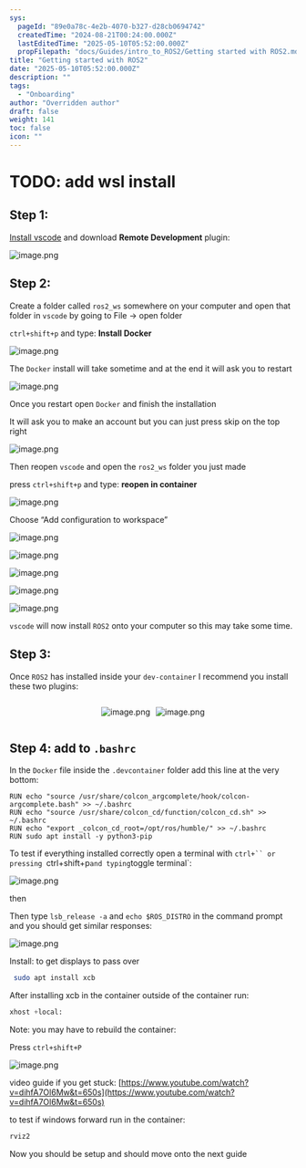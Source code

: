 ```yaml
---
sys:
  pageId: "89e0a78c-4e2b-4070-b327-d28cb0694742"
  createdTime: "2024-08-21T00:24:00.000Z"
  lastEditedTime: "2025-05-10T05:52:00.000Z"
  propFilepath: "docs/Guides/intro_to_ROS2/Getting started with ROS2.md"
title: "Getting started with ROS2"
date: "2025-05-10T05:52:00.000Z"
description: ""
tags:
  - "Onboarding"
author: "Overridden author"
draft: false
weight: 141
toc: false
icon: ""
---
```


# TODO: add wsl install

## Step 1:

[Install vscode](https://code.visualstudio.com/download) and download **Remote Development** plugin:

![image.png](https://prod-files-secure.s3.us-west-2.amazonaws.com/d518164a-d88e-44d1-a4ee-3adb3bd8bce0/efb52993-1881-4a40-b95e-6f020334f022/image.png?X-Amz-Algorithm=AWS4-HMAC-SHA256&X-Amz-Content-Sha256=UNSIGNED-PAYLOAD&X-Amz-Credential=ASIAZI2LB4665NCUBWWC%2F20250621%2Fus-west-2%2Fs3%2Faws4_request&X-Amz-Date=20250621T050846Z&X-Amz-Expires=3600&X-Amz-Security-Token=IQoJb3JpZ2luX2VjEOP%2F%2F%2F%2F%2F%2F%2F%2F%2F%2FwEaCXVzLXdlc3QtMiJIMEYCIQCUEDGyW%2Fi5p3V0DSmmOTkMzQzdxGkpZcm4EYo%2BjM925gIhAIorE3tfS1rgVckT1G0zqFwOwxc3bSLYOwBqFgw9JMElKogECMz%2F%2F%2F%2F%2F%2F%2F%2F%2F%2FwEQABoMNjM3NDIzMTgzODA1Igz%2BNlV0j3wDFQq90qAq3AMlD1NKwZV8ok%2Ba4xOvYM8YmIRIDgreIy5Q4%2FyNGVfGXFK9HGAZlvYCAOJjT04dySySD%2BkrLKYCQdwSsOi1OmltbN%2BvhRMQPb0k1fOjpQi8fsEA6tcn1Hc8%2FX1uYeGHt11d%2B6IJ%2BdVKxaDgTVJFsRtB4%2Bm2k41SWRkM9QGBvPcSpSwtDkXBg8ZJJ%2F8pwYsGUqmQz6XHSMfSIs8QKnJCkI42Jrtta456pxgkYQMhSR6zxwSevj0hIht4TU529MCg1O7i%2BChz5CRuCREaOhVgHpiRQVWGt%2B22yLjJ6rsKJZoPO2SvQHTMw6A3uoRdt07FymhD2%2F0qHqSepD8t7HieqUwEDaxFvv%2Fl81cdLnf4zy2X0fUJkSHaF7O6mWU%2FAyLCQ3GEwBUkt5Fut3mz73fZL3Gh5B%2FU2hq%2FflWuX9Ei457%2BbFxVeO9PReAP8ULa%2F9SFABGCVHo1crzu%2BhvUGxTu%2F3swx0qirU3jDg3DLQeHTspBIGx98PvjK42FJPvrMLgCe2csu2meTbY7cT%2FKgk6EdyoaVHy8m468K6uT37tt2iArRP%2BV%2F1zhaV9HnKNiPibbzKaF%2F%2BCT8Xi6levvjEDVd6uOXa4pcFdhA9bWM3jrx7roz8c0q1GXLcdK0Z7NATCzr9jCBjqkAXOma%2B6ObTgistNmCmMmx4UxiYpl80lQa%2FcDIL3D%2BDjh%2FT8E0gRxFpyGdgWg9h0INlwdrbPW0dg1Azqw91DejWhqnhg%2B%2BLGnYRwien0SVIKkrlCmFXrOxYeFLSHHxDfvbbXKpUTAyqKJKI7vYTpVEPRir7boeDZaxRVYBQjpMKCj7qtd7d%2FmtDTNWtBAKaSGR3uin%2FxMo%2F7jmcniX7C5Tde%2BKTQk&X-Amz-Signature=f31c79e3ce7ffe7f1317ba67dab615b42eb26b0508a92aabe2e0e1acf329809c&X-Amz-SignedHeaders=host&x-amz-checksum-mode=ENABLED&x-id=GetObject)

## Step 2:

Create a folder called `ros2_ws` somewhere on your computer and open that folder in `vscode` by going to File → open folder 

`ctrl+shift+p` and type: **Install Docker**

![image.png](https://prod-files-secure.s3.us-west-2.amazonaws.com/d518164a-d88e-44d1-a4ee-3adb3bd8bce0/2269dc0e-1cd5-47ff-bceb-c04ad9b2eab0/image.png?X-Amz-Algorithm=AWS4-HMAC-SHA256&X-Amz-Content-Sha256=UNSIGNED-PAYLOAD&X-Amz-Credential=ASIAZI2LB4665NCUBWWC%2F20250621%2Fus-west-2%2Fs3%2Faws4_request&X-Amz-Date=20250621T050846Z&X-Amz-Expires=3600&X-Amz-Security-Token=IQoJb3JpZ2luX2VjEOP%2F%2F%2F%2F%2F%2F%2F%2F%2F%2FwEaCXVzLXdlc3QtMiJIMEYCIQCUEDGyW%2Fi5p3V0DSmmOTkMzQzdxGkpZcm4EYo%2BjM925gIhAIorE3tfS1rgVckT1G0zqFwOwxc3bSLYOwBqFgw9JMElKogECMz%2F%2F%2F%2F%2F%2F%2F%2F%2F%2FwEQABoMNjM3NDIzMTgzODA1Igz%2BNlV0j3wDFQq90qAq3AMlD1NKwZV8ok%2Ba4xOvYM8YmIRIDgreIy5Q4%2FyNGVfGXFK9HGAZlvYCAOJjT04dySySD%2BkrLKYCQdwSsOi1OmltbN%2BvhRMQPb0k1fOjpQi8fsEA6tcn1Hc8%2FX1uYeGHt11d%2B6IJ%2BdVKxaDgTVJFsRtB4%2Bm2k41SWRkM9QGBvPcSpSwtDkXBg8ZJJ%2F8pwYsGUqmQz6XHSMfSIs8QKnJCkI42Jrtta456pxgkYQMhSR6zxwSevj0hIht4TU529MCg1O7i%2BChz5CRuCREaOhVgHpiRQVWGt%2B22yLjJ6rsKJZoPO2SvQHTMw6A3uoRdt07FymhD2%2F0qHqSepD8t7HieqUwEDaxFvv%2Fl81cdLnf4zy2X0fUJkSHaF7O6mWU%2FAyLCQ3GEwBUkt5Fut3mz73fZL3Gh5B%2FU2hq%2FflWuX9Ei457%2BbFxVeO9PReAP8ULa%2F9SFABGCVHo1crzu%2BhvUGxTu%2F3swx0qirU3jDg3DLQeHTspBIGx98PvjK42FJPvrMLgCe2csu2meTbY7cT%2FKgk6EdyoaVHy8m468K6uT37tt2iArRP%2BV%2F1zhaV9HnKNiPibbzKaF%2F%2BCT8Xi6levvjEDVd6uOXa4pcFdhA9bWM3jrx7roz8c0q1GXLcdK0Z7NATCzr9jCBjqkAXOma%2B6ObTgistNmCmMmx4UxiYpl80lQa%2FcDIL3D%2BDjh%2FT8E0gRxFpyGdgWg9h0INlwdrbPW0dg1Azqw91DejWhqnhg%2B%2BLGnYRwien0SVIKkrlCmFXrOxYeFLSHHxDfvbbXKpUTAyqKJKI7vYTpVEPRir7boeDZaxRVYBQjpMKCj7qtd7d%2FmtDTNWtBAKaSGR3uin%2FxMo%2F7jmcniX7C5Tde%2BKTQk&X-Amz-Signature=0d744a5208053e779b68a1a122aee1a3dcd31a16adb1d0e97219aa6624140a6c&X-Amz-SignedHeaders=host&x-amz-checksum-mode=ENABLED&x-id=GetObject)

The `Docker` install will take sometime and at the end it will ask you to restart

![image.png](https://prod-files-secure.s3.us-west-2.amazonaws.com/d518164a-d88e-44d1-a4ee-3adb3bd8bce0/ed233f78-be33-4b1f-b89c-9c346c0e961e/image.png?X-Amz-Algorithm=AWS4-HMAC-SHA256&X-Amz-Content-Sha256=UNSIGNED-PAYLOAD&X-Amz-Credential=ASIAZI2LB4665NCUBWWC%2F20250621%2Fus-west-2%2Fs3%2Faws4_request&X-Amz-Date=20250621T050846Z&X-Amz-Expires=3600&X-Amz-Security-Token=IQoJb3JpZ2luX2VjEOP%2F%2F%2F%2F%2F%2F%2F%2F%2F%2FwEaCXVzLXdlc3QtMiJIMEYCIQCUEDGyW%2Fi5p3V0DSmmOTkMzQzdxGkpZcm4EYo%2BjM925gIhAIorE3tfS1rgVckT1G0zqFwOwxc3bSLYOwBqFgw9JMElKogECMz%2F%2F%2F%2F%2F%2F%2F%2F%2F%2FwEQABoMNjM3NDIzMTgzODA1Igz%2BNlV0j3wDFQq90qAq3AMlD1NKwZV8ok%2Ba4xOvYM8YmIRIDgreIy5Q4%2FyNGVfGXFK9HGAZlvYCAOJjT04dySySD%2BkrLKYCQdwSsOi1OmltbN%2BvhRMQPb0k1fOjpQi8fsEA6tcn1Hc8%2FX1uYeGHt11d%2B6IJ%2BdVKxaDgTVJFsRtB4%2Bm2k41SWRkM9QGBvPcSpSwtDkXBg8ZJJ%2F8pwYsGUqmQz6XHSMfSIs8QKnJCkI42Jrtta456pxgkYQMhSR6zxwSevj0hIht4TU529MCg1O7i%2BChz5CRuCREaOhVgHpiRQVWGt%2B22yLjJ6rsKJZoPO2SvQHTMw6A3uoRdt07FymhD2%2F0qHqSepD8t7HieqUwEDaxFvv%2Fl81cdLnf4zy2X0fUJkSHaF7O6mWU%2FAyLCQ3GEwBUkt5Fut3mz73fZL3Gh5B%2FU2hq%2FflWuX9Ei457%2BbFxVeO9PReAP8ULa%2F9SFABGCVHo1crzu%2BhvUGxTu%2F3swx0qirU3jDg3DLQeHTspBIGx98PvjK42FJPvrMLgCe2csu2meTbY7cT%2FKgk6EdyoaVHy8m468K6uT37tt2iArRP%2BV%2F1zhaV9HnKNiPibbzKaF%2F%2BCT8Xi6levvjEDVd6uOXa4pcFdhA9bWM3jrx7roz8c0q1GXLcdK0Z7NATCzr9jCBjqkAXOma%2B6ObTgistNmCmMmx4UxiYpl80lQa%2FcDIL3D%2BDjh%2FT8E0gRxFpyGdgWg9h0INlwdrbPW0dg1Azqw91DejWhqnhg%2B%2BLGnYRwien0SVIKkrlCmFXrOxYeFLSHHxDfvbbXKpUTAyqKJKI7vYTpVEPRir7boeDZaxRVYBQjpMKCj7qtd7d%2FmtDTNWtBAKaSGR3uin%2FxMo%2F7jmcniX7C5Tde%2BKTQk&X-Amz-Signature=4b50ddd633633ee7bc4ab928d81144e895ad00ce9bdb5caf97df4d073652b94e&X-Amz-SignedHeaders=host&x-amz-checksum-mode=ENABLED&x-id=GetObject)

Once you restart open `Docker` and finish the installation

It will ask you to make an account but you can just press skip on the top right

![image.png](https://prod-files-secure.s3.us-west-2.amazonaws.com/d518164a-d88e-44d1-a4ee-3adb3bd8bce0/21010ad9-1659-4fd9-9f59-9932a09b2a3d/image.png?X-Amz-Algorithm=AWS4-HMAC-SHA256&X-Amz-Content-Sha256=UNSIGNED-PAYLOAD&X-Amz-Credential=ASIAZI2LB4665NCUBWWC%2F20250621%2Fus-west-2%2Fs3%2Faws4_request&X-Amz-Date=20250621T050846Z&X-Amz-Expires=3600&X-Amz-Security-Token=IQoJb3JpZ2luX2VjEOP%2F%2F%2F%2F%2F%2F%2F%2F%2F%2FwEaCXVzLXdlc3QtMiJIMEYCIQCUEDGyW%2Fi5p3V0DSmmOTkMzQzdxGkpZcm4EYo%2BjM925gIhAIorE3tfS1rgVckT1G0zqFwOwxc3bSLYOwBqFgw9JMElKogECMz%2F%2F%2F%2F%2F%2F%2F%2F%2F%2FwEQABoMNjM3NDIzMTgzODA1Igz%2BNlV0j3wDFQq90qAq3AMlD1NKwZV8ok%2Ba4xOvYM8YmIRIDgreIy5Q4%2FyNGVfGXFK9HGAZlvYCAOJjT04dySySD%2BkrLKYCQdwSsOi1OmltbN%2BvhRMQPb0k1fOjpQi8fsEA6tcn1Hc8%2FX1uYeGHt11d%2B6IJ%2BdVKxaDgTVJFsRtB4%2Bm2k41SWRkM9QGBvPcSpSwtDkXBg8ZJJ%2F8pwYsGUqmQz6XHSMfSIs8QKnJCkI42Jrtta456pxgkYQMhSR6zxwSevj0hIht4TU529MCg1O7i%2BChz5CRuCREaOhVgHpiRQVWGt%2B22yLjJ6rsKJZoPO2SvQHTMw6A3uoRdt07FymhD2%2F0qHqSepD8t7HieqUwEDaxFvv%2Fl81cdLnf4zy2X0fUJkSHaF7O6mWU%2FAyLCQ3GEwBUkt5Fut3mz73fZL3Gh5B%2FU2hq%2FflWuX9Ei457%2BbFxVeO9PReAP8ULa%2F9SFABGCVHo1crzu%2BhvUGxTu%2F3swx0qirU3jDg3DLQeHTspBIGx98PvjK42FJPvrMLgCe2csu2meTbY7cT%2FKgk6EdyoaVHy8m468K6uT37tt2iArRP%2BV%2F1zhaV9HnKNiPibbzKaF%2F%2BCT8Xi6levvjEDVd6uOXa4pcFdhA9bWM3jrx7roz8c0q1GXLcdK0Z7NATCzr9jCBjqkAXOma%2B6ObTgistNmCmMmx4UxiYpl80lQa%2FcDIL3D%2BDjh%2FT8E0gRxFpyGdgWg9h0INlwdrbPW0dg1Azqw91DejWhqnhg%2B%2BLGnYRwien0SVIKkrlCmFXrOxYeFLSHHxDfvbbXKpUTAyqKJKI7vYTpVEPRir7boeDZaxRVYBQjpMKCj7qtd7d%2FmtDTNWtBAKaSGR3uin%2FxMo%2F7jmcniX7C5Tde%2BKTQk&X-Amz-Signature=f9b869771c4f4cd0788857dc501be362370083989532e6c0737a446678948ebf&X-Amz-SignedHeaders=host&x-amz-checksum-mode=ENABLED&x-id=GetObject)

Then reopen `vscode` and open the `ros2_ws` folder you just made

press `ctrl+shift+p` and type: **reopen in container**

![image.png](https://prod-files-secure.s3.us-west-2.amazonaws.com/d518164a-d88e-44d1-a4ee-3adb3bd8bce0/4e93b8c2-41ad-488c-8095-c74205196118/image.png?X-Amz-Algorithm=AWS4-HMAC-SHA256&X-Amz-Content-Sha256=UNSIGNED-PAYLOAD&X-Amz-Credential=ASIAZI2LB4665NCUBWWC%2F20250621%2Fus-west-2%2Fs3%2Faws4_request&X-Amz-Date=20250621T050846Z&X-Amz-Expires=3600&X-Amz-Security-Token=IQoJb3JpZ2luX2VjEOP%2F%2F%2F%2F%2F%2F%2F%2F%2F%2FwEaCXVzLXdlc3QtMiJIMEYCIQCUEDGyW%2Fi5p3V0DSmmOTkMzQzdxGkpZcm4EYo%2BjM925gIhAIorE3tfS1rgVckT1G0zqFwOwxc3bSLYOwBqFgw9JMElKogECMz%2F%2F%2F%2F%2F%2F%2F%2F%2F%2FwEQABoMNjM3NDIzMTgzODA1Igz%2BNlV0j3wDFQq90qAq3AMlD1NKwZV8ok%2Ba4xOvYM8YmIRIDgreIy5Q4%2FyNGVfGXFK9HGAZlvYCAOJjT04dySySD%2BkrLKYCQdwSsOi1OmltbN%2BvhRMQPb0k1fOjpQi8fsEA6tcn1Hc8%2FX1uYeGHt11d%2B6IJ%2BdVKxaDgTVJFsRtB4%2Bm2k41SWRkM9QGBvPcSpSwtDkXBg8ZJJ%2F8pwYsGUqmQz6XHSMfSIs8QKnJCkI42Jrtta456pxgkYQMhSR6zxwSevj0hIht4TU529MCg1O7i%2BChz5CRuCREaOhVgHpiRQVWGt%2B22yLjJ6rsKJZoPO2SvQHTMw6A3uoRdt07FymhD2%2F0qHqSepD8t7HieqUwEDaxFvv%2Fl81cdLnf4zy2X0fUJkSHaF7O6mWU%2FAyLCQ3GEwBUkt5Fut3mz73fZL3Gh5B%2FU2hq%2FflWuX9Ei457%2BbFxVeO9PReAP8ULa%2F9SFABGCVHo1crzu%2BhvUGxTu%2F3swx0qirU3jDg3DLQeHTspBIGx98PvjK42FJPvrMLgCe2csu2meTbY7cT%2FKgk6EdyoaVHy8m468K6uT37tt2iArRP%2BV%2F1zhaV9HnKNiPibbzKaF%2F%2BCT8Xi6levvjEDVd6uOXa4pcFdhA9bWM3jrx7roz8c0q1GXLcdK0Z7NATCzr9jCBjqkAXOma%2B6ObTgistNmCmMmx4UxiYpl80lQa%2FcDIL3D%2BDjh%2FT8E0gRxFpyGdgWg9h0INlwdrbPW0dg1Azqw91DejWhqnhg%2B%2BLGnYRwien0SVIKkrlCmFXrOxYeFLSHHxDfvbbXKpUTAyqKJKI7vYTpVEPRir7boeDZaxRVYBQjpMKCj7qtd7d%2FmtDTNWtBAKaSGR3uin%2FxMo%2F7jmcniX7C5Tde%2BKTQk&X-Amz-Signature=2acaf0631280ae3b79486da745746324514d02df37faef52080a5062ad32c2d7&X-Amz-SignedHeaders=host&x-amz-checksum-mode=ENABLED&x-id=GetObject)

Choose “Add configuration to workspace”

![image.png](https://prod-files-secure.s3.us-west-2.amazonaws.com/d518164a-d88e-44d1-a4ee-3adb3bd8bce0/9560b282-5060-4989-ba37-97e7b2c22476/image.png?X-Amz-Algorithm=AWS4-HMAC-SHA256&X-Amz-Content-Sha256=UNSIGNED-PAYLOAD&X-Amz-Credential=ASIAZI2LB4665NCUBWWC%2F20250621%2Fus-west-2%2Fs3%2Faws4_request&X-Amz-Date=20250621T050846Z&X-Amz-Expires=3600&X-Amz-Security-Token=IQoJb3JpZ2luX2VjEOP%2F%2F%2F%2F%2F%2F%2F%2F%2F%2FwEaCXVzLXdlc3QtMiJIMEYCIQCUEDGyW%2Fi5p3V0DSmmOTkMzQzdxGkpZcm4EYo%2BjM925gIhAIorE3tfS1rgVckT1G0zqFwOwxc3bSLYOwBqFgw9JMElKogECMz%2F%2F%2F%2F%2F%2F%2F%2F%2F%2FwEQABoMNjM3NDIzMTgzODA1Igz%2BNlV0j3wDFQq90qAq3AMlD1NKwZV8ok%2Ba4xOvYM8YmIRIDgreIy5Q4%2FyNGVfGXFK9HGAZlvYCAOJjT04dySySD%2BkrLKYCQdwSsOi1OmltbN%2BvhRMQPb0k1fOjpQi8fsEA6tcn1Hc8%2FX1uYeGHt11d%2B6IJ%2BdVKxaDgTVJFsRtB4%2Bm2k41SWRkM9QGBvPcSpSwtDkXBg8ZJJ%2F8pwYsGUqmQz6XHSMfSIs8QKnJCkI42Jrtta456pxgkYQMhSR6zxwSevj0hIht4TU529MCg1O7i%2BChz5CRuCREaOhVgHpiRQVWGt%2B22yLjJ6rsKJZoPO2SvQHTMw6A3uoRdt07FymhD2%2F0qHqSepD8t7HieqUwEDaxFvv%2Fl81cdLnf4zy2X0fUJkSHaF7O6mWU%2FAyLCQ3GEwBUkt5Fut3mz73fZL3Gh5B%2FU2hq%2FflWuX9Ei457%2BbFxVeO9PReAP8ULa%2F9SFABGCVHo1crzu%2BhvUGxTu%2F3swx0qirU3jDg3DLQeHTspBIGx98PvjK42FJPvrMLgCe2csu2meTbY7cT%2FKgk6EdyoaVHy8m468K6uT37tt2iArRP%2BV%2F1zhaV9HnKNiPibbzKaF%2F%2BCT8Xi6levvjEDVd6uOXa4pcFdhA9bWM3jrx7roz8c0q1GXLcdK0Z7NATCzr9jCBjqkAXOma%2B6ObTgistNmCmMmx4UxiYpl80lQa%2FcDIL3D%2BDjh%2FT8E0gRxFpyGdgWg9h0INlwdrbPW0dg1Azqw91DejWhqnhg%2B%2BLGnYRwien0SVIKkrlCmFXrOxYeFLSHHxDfvbbXKpUTAyqKJKI7vYTpVEPRir7boeDZaxRVYBQjpMKCj7qtd7d%2FmtDTNWtBAKaSGR3uin%2FxMo%2F7jmcniX7C5Tde%2BKTQk&X-Amz-Signature=f69ba5251716643c4d6ddfcc4a77571830fb2350cd6384d7e1444e7ed62af0fd&X-Amz-SignedHeaders=host&x-amz-checksum-mode=ENABLED&x-id=GetObject)

![image.png](https://prod-files-secure.s3.us-west-2.amazonaws.com/d518164a-d88e-44d1-a4ee-3adb3bd8bce0/2ee63f81-886b-48e8-a553-dc6e5eac99e4/image.png?X-Amz-Algorithm=AWS4-HMAC-SHA256&X-Amz-Content-Sha256=UNSIGNED-PAYLOAD&X-Amz-Credential=ASIAZI2LB4665NCUBWWC%2F20250621%2Fus-west-2%2Fs3%2Faws4_request&X-Amz-Date=20250621T050846Z&X-Amz-Expires=3600&X-Amz-Security-Token=IQoJb3JpZ2luX2VjEOP%2F%2F%2F%2F%2F%2F%2F%2F%2F%2FwEaCXVzLXdlc3QtMiJIMEYCIQCUEDGyW%2Fi5p3V0DSmmOTkMzQzdxGkpZcm4EYo%2BjM925gIhAIorE3tfS1rgVckT1G0zqFwOwxc3bSLYOwBqFgw9JMElKogECMz%2F%2F%2F%2F%2F%2F%2F%2F%2F%2FwEQABoMNjM3NDIzMTgzODA1Igz%2BNlV0j3wDFQq90qAq3AMlD1NKwZV8ok%2Ba4xOvYM8YmIRIDgreIy5Q4%2FyNGVfGXFK9HGAZlvYCAOJjT04dySySD%2BkrLKYCQdwSsOi1OmltbN%2BvhRMQPb0k1fOjpQi8fsEA6tcn1Hc8%2FX1uYeGHt11d%2B6IJ%2BdVKxaDgTVJFsRtB4%2Bm2k41SWRkM9QGBvPcSpSwtDkXBg8ZJJ%2F8pwYsGUqmQz6XHSMfSIs8QKnJCkI42Jrtta456pxgkYQMhSR6zxwSevj0hIht4TU529MCg1O7i%2BChz5CRuCREaOhVgHpiRQVWGt%2B22yLjJ6rsKJZoPO2SvQHTMw6A3uoRdt07FymhD2%2F0qHqSepD8t7HieqUwEDaxFvv%2Fl81cdLnf4zy2X0fUJkSHaF7O6mWU%2FAyLCQ3GEwBUkt5Fut3mz73fZL3Gh5B%2FU2hq%2FflWuX9Ei457%2BbFxVeO9PReAP8ULa%2F9SFABGCVHo1crzu%2BhvUGxTu%2F3swx0qirU3jDg3DLQeHTspBIGx98PvjK42FJPvrMLgCe2csu2meTbY7cT%2FKgk6EdyoaVHy8m468K6uT37tt2iArRP%2BV%2F1zhaV9HnKNiPibbzKaF%2F%2BCT8Xi6levvjEDVd6uOXa4pcFdhA9bWM3jrx7roz8c0q1GXLcdK0Z7NATCzr9jCBjqkAXOma%2B6ObTgistNmCmMmx4UxiYpl80lQa%2FcDIL3D%2BDjh%2FT8E0gRxFpyGdgWg9h0INlwdrbPW0dg1Azqw91DejWhqnhg%2B%2BLGnYRwien0SVIKkrlCmFXrOxYeFLSHHxDfvbbXKpUTAyqKJKI7vYTpVEPRir7boeDZaxRVYBQjpMKCj7qtd7d%2FmtDTNWtBAKaSGR3uin%2FxMo%2F7jmcniX7C5Tde%2BKTQk&X-Amz-Signature=71331d97ff8fef379f02a845e99d4b942b20e97a5365898e38362c99b08387c7&X-Amz-SignedHeaders=host&x-amz-checksum-mode=ENABLED&x-id=GetObject)

![image.png](https://prod-files-secure.s3.us-west-2.amazonaws.com/d518164a-d88e-44d1-a4ee-3adb3bd8bce0/ae1580b2-b048-407e-aed9-b584224a7a04/image.png?X-Amz-Algorithm=AWS4-HMAC-SHA256&X-Amz-Content-Sha256=UNSIGNED-PAYLOAD&X-Amz-Credential=ASIAZI2LB4665NCUBWWC%2F20250621%2Fus-west-2%2Fs3%2Faws4_request&X-Amz-Date=20250621T050846Z&X-Amz-Expires=3600&X-Amz-Security-Token=IQoJb3JpZ2luX2VjEOP%2F%2F%2F%2F%2F%2F%2F%2F%2F%2FwEaCXVzLXdlc3QtMiJIMEYCIQCUEDGyW%2Fi5p3V0DSmmOTkMzQzdxGkpZcm4EYo%2BjM925gIhAIorE3tfS1rgVckT1G0zqFwOwxc3bSLYOwBqFgw9JMElKogECMz%2F%2F%2F%2F%2F%2F%2F%2F%2F%2FwEQABoMNjM3NDIzMTgzODA1Igz%2BNlV0j3wDFQq90qAq3AMlD1NKwZV8ok%2Ba4xOvYM8YmIRIDgreIy5Q4%2FyNGVfGXFK9HGAZlvYCAOJjT04dySySD%2BkrLKYCQdwSsOi1OmltbN%2BvhRMQPb0k1fOjpQi8fsEA6tcn1Hc8%2FX1uYeGHt11d%2B6IJ%2BdVKxaDgTVJFsRtB4%2Bm2k41SWRkM9QGBvPcSpSwtDkXBg8ZJJ%2F8pwYsGUqmQz6XHSMfSIs8QKnJCkI42Jrtta456pxgkYQMhSR6zxwSevj0hIht4TU529MCg1O7i%2BChz5CRuCREaOhVgHpiRQVWGt%2B22yLjJ6rsKJZoPO2SvQHTMw6A3uoRdt07FymhD2%2F0qHqSepD8t7HieqUwEDaxFvv%2Fl81cdLnf4zy2X0fUJkSHaF7O6mWU%2FAyLCQ3GEwBUkt5Fut3mz73fZL3Gh5B%2FU2hq%2FflWuX9Ei457%2BbFxVeO9PReAP8ULa%2F9SFABGCVHo1crzu%2BhvUGxTu%2F3swx0qirU3jDg3DLQeHTspBIGx98PvjK42FJPvrMLgCe2csu2meTbY7cT%2FKgk6EdyoaVHy8m468K6uT37tt2iArRP%2BV%2F1zhaV9HnKNiPibbzKaF%2F%2BCT8Xi6levvjEDVd6uOXa4pcFdhA9bWM3jrx7roz8c0q1GXLcdK0Z7NATCzr9jCBjqkAXOma%2B6ObTgistNmCmMmx4UxiYpl80lQa%2FcDIL3D%2BDjh%2FT8E0gRxFpyGdgWg9h0INlwdrbPW0dg1Azqw91DejWhqnhg%2B%2BLGnYRwien0SVIKkrlCmFXrOxYeFLSHHxDfvbbXKpUTAyqKJKI7vYTpVEPRir7boeDZaxRVYBQjpMKCj7qtd7d%2FmtDTNWtBAKaSGR3uin%2FxMo%2F7jmcniX7C5Tde%2BKTQk&X-Amz-Signature=8ebe0756073aceba24d0792b6626adf3d4f7e2d4253ce32ab63a460568abbf76&X-Amz-SignedHeaders=host&x-amz-checksum-mode=ENABLED&x-id=GetObject)

![image.png](https://prod-files-secure.s3.us-west-2.amazonaws.com/d518164a-d88e-44d1-a4ee-3adb3bd8bce0/53255b28-f75e-430f-b9e3-c0ac8577e42b/image.png?X-Amz-Algorithm=AWS4-HMAC-SHA256&X-Amz-Content-Sha256=UNSIGNED-PAYLOAD&X-Amz-Credential=ASIAZI2LB4665NCUBWWC%2F20250621%2Fus-west-2%2Fs3%2Faws4_request&X-Amz-Date=20250621T050846Z&X-Amz-Expires=3600&X-Amz-Security-Token=IQoJb3JpZ2luX2VjEOP%2F%2F%2F%2F%2F%2F%2F%2F%2F%2FwEaCXVzLXdlc3QtMiJIMEYCIQCUEDGyW%2Fi5p3V0DSmmOTkMzQzdxGkpZcm4EYo%2BjM925gIhAIorE3tfS1rgVckT1G0zqFwOwxc3bSLYOwBqFgw9JMElKogECMz%2F%2F%2F%2F%2F%2F%2F%2F%2F%2FwEQABoMNjM3NDIzMTgzODA1Igz%2BNlV0j3wDFQq90qAq3AMlD1NKwZV8ok%2Ba4xOvYM8YmIRIDgreIy5Q4%2FyNGVfGXFK9HGAZlvYCAOJjT04dySySD%2BkrLKYCQdwSsOi1OmltbN%2BvhRMQPb0k1fOjpQi8fsEA6tcn1Hc8%2FX1uYeGHt11d%2B6IJ%2BdVKxaDgTVJFsRtB4%2Bm2k41SWRkM9QGBvPcSpSwtDkXBg8ZJJ%2F8pwYsGUqmQz6XHSMfSIs8QKnJCkI42Jrtta456pxgkYQMhSR6zxwSevj0hIht4TU529MCg1O7i%2BChz5CRuCREaOhVgHpiRQVWGt%2B22yLjJ6rsKJZoPO2SvQHTMw6A3uoRdt07FymhD2%2F0qHqSepD8t7HieqUwEDaxFvv%2Fl81cdLnf4zy2X0fUJkSHaF7O6mWU%2FAyLCQ3GEwBUkt5Fut3mz73fZL3Gh5B%2FU2hq%2FflWuX9Ei457%2BbFxVeO9PReAP8ULa%2F9SFABGCVHo1crzu%2BhvUGxTu%2F3swx0qirU3jDg3DLQeHTspBIGx98PvjK42FJPvrMLgCe2csu2meTbY7cT%2FKgk6EdyoaVHy8m468K6uT37tt2iArRP%2BV%2F1zhaV9HnKNiPibbzKaF%2F%2BCT8Xi6levvjEDVd6uOXa4pcFdhA9bWM3jrx7roz8c0q1GXLcdK0Z7NATCzr9jCBjqkAXOma%2B6ObTgistNmCmMmx4UxiYpl80lQa%2FcDIL3D%2BDjh%2FT8E0gRxFpyGdgWg9h0INlwdrbPW0dg1Azqw91DejWhqnhg%2B%2BLGnYRwien0SVIKkrlCmFXrOxYeFLSHHxDfvbbXKpUTAyqKJKI7vYTpVEPRir7boeDZaxRVYBQjpMKCj7qtd7d%2FmtDTNWtBAKaSGR3uin%2FxMo%2F7jmcniX7C5Tde%2BKTQk&X-Amz-Signature=56820af7dd3fab827d9fe9003798882070035aa915f24662dedeaad44e049915&X-Amz-SignedHeaders=host&x-amz-checksum-mode=ENABLED&x-id=GetObject)

![image.png](https://prod-files-secure.s3.us-west-2.amazonaws.com/d518164a-d88e-44d1-a4ee-3adb3bd8bce0/7c562767-5af9-4ffb-97d1-327bcdf4ee00/image.png?X-Amz-Algorithm=AWS4-HMAC-SHA256&X-Amz-Content-Sha256=UNSIGNED-PAYLOAD&X-Amz-Credential=ASIAZI2LB4665NCUBWWC%2F20250621%2Fus-west-2%2Fs3%2Faws4_request&X-Amz-Date=20250621T050846Z&X-Amz-Expires=3600&X-Amz-Security-Token=IQoJb3JpZ2luX2VjEOP%2F%2F%2F%2F%2F%2F%2F%2F%2F%2FwEaCXVzLXdlc3QtMiJIMEYCIQCUEDGyW%2Fi5p3V0DSmmOTkMzQzdxGkpZcm4EYo%2BjM925gIhAIorE3tfS1rgVckT1G0zqFwOwxc3bSLYOwBqFgw9JMElKogECMz%2F%2F%2F%2F%2F%2F%2F%2F%2F%2FwEQABoMNjM3NDIzMTgzODA1Igz%2BNlV0j3wDFQq90qAq3AMlD1NKwZV8ok%2Ba4xOvYM8YmIRIDgreIy5Q4%2FyNGVfGXFK9HGAZlvYCAOJjT04dySySD%2BkrLKYCQdwSsOi1OmltbN%2BvhRMQPb0k1fOjpQi8fsEA6tcn1Hc8%2FX1uYeGHt11d%2B6IJ%2BdVKxaDgTVJFsRtB4%2Bm2k41SWRkM9QGBvPcSpSwtDkXBg8ZJJ%2F8pwYsGUqmQz6XHSMfSIs8QKnJCkI42Jrtta456pxgkYQMhSR6zxwSevj0hIht4TU529MCg1O7i%2BChz5CRuCREaOhVgHpiRQVWGt%2B22yLjJ6rsKJZoPO2SvQHTMw6A3uoRdt07FymhD2%2F0qHqSepD8t7HieqUwEDaxFvv%2Fl81cdLnf4zy2X0fUJkSHaF7O6mWU%2FAyLCQ3GEwBUkt5Fut3mz73fZL3Gh5B%2FU2hq%2FflWuX9Ei457%2BbFxVeO9PReAP8ULa%2F9SFABGCVHo1crzu%2BhvUGxTu%2F3swx0qirU3jDg3DLQeHTspBIGx98PvjK42FJPvrMLgCe2csu2meTbY7cT%2FKgk6EdyoaVHy8m468K6uT37tt2iArRP%2BV%2F1zhaV9HnKNiPibbzKaF%2F%2BCT8Xi6levvjEDVd6uOXa4pcFdhA9bWM3jrx7roz8c0q1GXLcdK0Z7NATCzr9jCBjqkAXOma%2B6ObTgistNmCmMmx4UxiYpl80lQa%2FcDIL3D%2BDjh%2FT8E0gRxFpyGdgWg9h0INlwdrbPW0dg1Azqw91DejWhqnhg%2B%2BLGnYRwien0SVIKkrlCmFXrOxYeFLSHHxDfvbbXKpUTAyqKJKI7vYTpVEPRir7boeDZaxRVYBQjpMKCj7qtd7d%2FmtDTNWtBAKaSGR3uin%2FxMo%2F7jmcniX7C5Tde%2BKTQk&X-Amz-Signature=29092f6ee3cb80d2c46e525e0d7ec0e02419c35fa9302e1eae7cb2071b336943&X-Amz-SignedHeaders=host&x-amz-checksum-mode=ENABLED&x-id=GetObject)

`vscode` will now install `ROS2` onto your computer so this may take some time.

## Step 3:

Once `ROS2` has installed inside your `dev-container` I recommend you install these two plugins:

<div style="display: flex;flex-direction: row; column-gap:10px; max-width: 630px;justify-content: center;">
<div>

![image.png](https://prod-files-secure.s3.us-west-2.amazonaws.com/d518164a-d88e-44d1-a4ee-3adb3bd8bce0/3fc3d550-5a54-4ba1-ba6b-faa01cdb7369/image.png?X-Amz-Algorithm=AWS4-HMAC-SHA256&X-Amz-Content-Sha256=UNSIGNED-PAYLOAD&X-Amz-Credential=ASIAZI2LB4665SPCLEPJ%2F20250621%2Fus-west-2%2Fs3%2Faws4_request&X-Amz-Date=20250621T050847Z&X-Amz-Expires=3600&X-Amz-Security-Token=IQoJb3JpZ2luX2VjEOP%2F%2F%2F%2F%2F%2F%2F%2F%2F%2FwEaCXVzLXdlc3QtMiJHMEUCIQDwhPeP67X%2F8MctEZUhWw4utsB4dWGBnKatKCeKv%2FGmSwIgDKVeeG3ICn7S%2FZ9YSQw4Oh1zNkU1%2BVHsxTWIhbE4338qiAQIzP%2F%2F%2F%2F%2F%2F%2F%2F%2F%2FARAAGgw2Mzc0MjMxODM4MDUiDPjwRUZxwjV6IVuXXSrcA4SKofbBE%2FEIUDR%2BSl6MtMSIBDhC7tP1on%2BAtKO8XL8062UOx3KjFbr0iVGbtRfTKXinKOt1LFnVT1lr7Y5snebbSIyigIXXTDMP2QpLtktgGuWD79k5K7rtc8Qq1uwyhTWly5rK1nqmXdPFV2x2Zqz3mu9pe%2BDLLI1fUBA1vfFGJM2z8t0Tce1dHfUhwDuNK4CorddcOBUz%2BzNwcmOtH13iw3VQNhZwlvigh8txMfxEPGlSfLRBDUIsugstn6Zvx46uqmXOPOHFqvOxJfj%2FPHSHmgUzdc8L%2BxTHOwSFm1QRiitRHImZTnUGEc6MsWuw4nEM%2F7k4la%2Bl5r0UcNcTgcwcrSai0fYddD6ZGAm6FwjspSYiRowG2b%2BJCRZOImAT7eApwQ%2FhWCwTZMN1NOYGoiUyUDnJHIii%2F%2BO7n%2Bd2UVoEbJHfuCPlxzMwm9JF5eF40u6%2FIV18Xz%2F3v5%2BVXAOBao2eqRCniCbmx0ZUGcX2uiJ1Cb4V%2B%2BgNee4kzlkcIBMRinV0El8EGM317tiaDxQSTacznYTjJ%2BnMAF4T8bTVXCfv3BhgtwOyb%2BxVmDNbG3Db4v28XM3Oi5rPCX44qYFddsvU4XsCy0eehSmxF6NaL5SDS2IHK0PPj%2FsRik6cMNmv2MIGOqUB80F0%2BVbYWJ%2FPz3VUxKPo%2FF0u6vQTjekux4bTuD%2BjKkhDOjz9yvY4Arc0kiHikiGAPq%2FMksVZh0DxFmBBag6j3DwY72TYTbbmZ3znUwJhWwjTzffw8%2BN9pJmP1q9W%2F0hiJub0eG1%2Fv1Mf09UhQkEEhopLStBfiQ7l%2FyiIQaRuWnjv7kUh6b6VadriLkL6gw5ByoWcvsSrfhMQagE9qE52C%2BeCnO7I&X-Amz-Signature=05f9856a317ea736314ba4ebc6ce5ac592ac665dd62cea9d5ac0de2ac7b5ba10&X-Amz-SignedHeaders=host&x-amz-checksum-mode=ENABLED&x-id=GetObject)

</div>
<div>

![image.png](https://prod-files-secure.s3.us-west-2.amazonaws.com/d518164a-d88e-44d1-a4ee-3adb3bd8bce0/d994cc66-13c2-4093-a5a3-f84cf4601a82/image.png?X-Amz-Algorithm=AWS4-HMAC-SHA256&X-Amz-Content-Sha256=UNSIGNED-PAYLOAD&X-Amz-Credential=ASIAZI2LB4664KFVCL7B%2F20250621%2Fus-west-2%2Fs3%2Faws4_request&X-Amz-Date=20250621T050847Z&X-Amz-Expires=3600&X-Amz-Security-Token=IQoJb3JpZ2luX2VjEOP%2F%2F%2F%2F%2F%2F%2F%2F%2F%2FwEaCXVzLXdlc3QtMiJIMEYCIQCIUY7dBQT74R0tOmPDOQ99yPOctBlUsKsUX5Kgz%2BUZjQIhAO%2BCewHpdsuZCSQl348U1SLi8EuxVni0JRO9TWHN9ngeKogECMz%2F%2F%2F%2F%2F%2F%2F%2F%2F%2FwEQABoMNjM3NDIzMTgzODA1Igxy%2Btdakv8SbAqPvPoq3AMBjioBb8XEk6Iaf1wVV6wx%2F7pq4SZPQdDOzvvSHESgGs2dUXG5BwABWQBuVGr%2BuR58m5zKAy0%2Fh3nxPf6V98YhlgllQzI%2BSyWpf%2Bf6VFYAtfVvo7ngw0zUU2ri6sckqJw9hf2yLp4XU9jY8CKXdPIdzvIOwIYm8KwH5%2FNJKlfbuPKFyZeeWBwbUmhZMduauNdfQC4UlcIWrRHUezHqZcbIjpMOoAOBnhxyAewDBreS%2BWWvDPQ7VOkD5q4vsGuuHCP%2FNYCY4dl6RW5trbo9DHH7bw7xPp15i0QitNCx1SlrbJKIw%2BydY8JgIW0udwEDca2Z82GUDBVlby0SYYX%2FtXcuuBtB7lwAsMN6EzVFLBT5jOEDt7J57j9AFzIEanvBpfCDIGBVpEbpznlsxi%2BN5FVJp5w9YmEekg1R6mmgY7FyPI26Mj2sJiwjr2oxVOH9oif6ATdXw3e9fMwVa%2FDiIqC1lD9AJ51QmRir0AiU6eND1SYy%2Fsa4xz0IM6JJkT%2FVbJsbpEJUeSlTPXkokcswAgimpnDv74MvYxmzXf5QZg4G2zexzKPrszx4Csa9Z%2FYgp5hTV46b8hd8ZMGXeiRafyfcUVqpF5XjU35ftRbzrF4YBZlmQ4g82wNOOSqzwDDxr9jCBjqkASTFq%2BMtVYx7uptkeAlpli8aj1xqc6tXFEkBJQNSMryGNxTsvUllM03CNapEu8scZZiuXJtfvH3TO4l3FZuMy5lEmK2nitSZNzuh%2BSmFRpoctL7kkaz7CLaQ40eaU2KQ2TpR6vHRR4f15sksRhCK89zxoSPtoMDczk%2B5XXPPi952VTJLFNw8fSu%2BfN%2Fp8g7etE4nOoVmGFnhjH5TPzhyZFY1AFm6&X-Amz-Signature=04628f0dc3a13b354e3d52bb36fb2ff5a14d5d840e5c1cc2eaf842ac8ad1f585&X-Amz-SignedHeaders=host&x-amz-checksum-mode=ENABLED&x-id=GetObject)

</div>
</div>

## Step 4: add to `.bashrc`

In the `Docker` file inside the `.devcontainer` folder add this line at the very bottom: 

```docker
RUN echo "source /usr/share/colcon_argcomplete/hook/colcon-argcomplete.bash" >> ~/.bashrc
RUN echo "source /usr/share/colcon_cd/function/colcon_cd.sh" >> ~/.bashrc
RUN echo "export _colcon_cd_root=/opt/ros/humble/" >> ~/.bashrc
RUN sudo apt install -y python3-pip 
```

To test if everything installed correctly open a terminal with `ctrl+`` or pressing `ctrl+shift+p` and typing `toggle terminal`:

![image.png](https://prod-files-secure.s3.us-west-2.amazonaws.com/d518164a-d88e-44d1-a4ee-3adb3bd8bce0/6a4943d8-b04e-4c02-9a58-775f3384d1a5/image.png?X-Amz-Algorithm=AWS4-HMAC-SHA256&X-Amz-Content-Sha256=UNSIGNED-PAYLOAD&X-Amz-Credential=ASIAZI2LB4665NCUBWWC%2F20250621%2Fus-west-2%2Fs3%2Faws4_request&X-Amz-Date=20250621T050846Z&X-Amz-Expires=3600&X-Amz-Security-Token=IQoJb3JpZ2luX2VjEOP%2F%2F%2F%2F%2F%2F%2F%2F%2F%2FwEaCXVzLXdlc3QtMiJIMEYCIQCUEDGyW%2Fi5p3V0DSmmOTkMzQzdxGkpZcm4EYo%2BjM925gIhAIorE3tfS1rgVckT1G0zqFwOwxc3bSLYOwBqFgw9JMElKogECMz%2F%2F%2F%2F%2F%2F%2F%2F%2F%2FwEQABoMNjM3NDIzMTgzODA1Igz%2BNlV0j3wDFQq90qAq3AMlD1NKwZV8ok%2Ba4xOvYM8YmIRIDgreIy5Q4%2FyNGVfGXFK9HGAZlvYCAOJjT04dySySD%2BkrLKYCQdwSsOi1OmltbN%2BvhRMQPb0k1fOjpQi8fsEA6tcn1Hc8%2FX1uYeGHt11d%2B6IJ%2BdVKxaDgTVJFsRtB4%2Bm2k41SWRkM9QGBvPcSpSwtDkXBg8ZJJ%2F8pwYsGUqmQz6XHSMfSIs8QKnJCkI42Jrtta456pxgkYQMhSR6zxwSevj0hIht4TU529MCg1O7i%2BChz5CRuCREaOhVgHpiRQVWGt%2B22yLjJ6rsKJZoPO2SvQHTMw6A3uoRdt07FymhD2%2F0qHqSepD8t7HieqUwEDaxFvv%2Fl81cdLnf4zy2X0fUJkSHaF7O6mWU%2FAyLCQ3GEwBUkt5Fut3mz73fZL3Gh5B%2FU2hq%2FflWuX9Ei457%2BbFxVeO9PReAP8ULa%2F9SFABGCVHo1crzu%2BhvUGxTu%2F3swx0qirU3jDg3DLQeHTspBIGx98PvjK42FJPvrMLgCe2csu2meTbY7cT%2FKgk6EdyoaVHy8m468K6uT37tt2iArRP%2BV%2F1zhaV9HnKNiPibbzKaF%2F%2BCT8Xi6levvjEDVd6uOXa4pcFdhA9bWM3jrx7roz8c0q1GXLcdK0Z7NATCzr9jCBjqkAXOma%2B6ObTgistNmCmMmx4UxiYpl80lQa%2FcDIL3D%2BDjh%2FT8E0gRxFpyGdgWg9h0INlwdrbPW0dg1Azqw91DejWhqnhg%2B%2BLGnYRwien0SVIKkrlCmFXrOxYeFLSHHxDfvbbXKpUTAyqKJKI7vYTpVEPRir7boeDZaxRVYBQjpMKCj7qtd7d%2FmtDTNWtBAKaSGR3uin%2FxMo%2F7jmcniX7C5Tde%2BKTQk&X-Amz-Signature=4937b6bd448ea1bd60891b3e94e4460a9cd3212026fd2d290f7b6d27d26d8380&X-Amz-SignedHeaders=host&x-amz-checksum-mode=ENABLED&x-id=GetObject)

then 

Then type `lsb_release -a` and `echo $ROS_DISTRO` in the command prompt and you should get similar responses:

![image.png](https://prod-files-secure.s3.us-west-2.amazonaws.com/d518164a-d88e-44d1-a4ee-3adb3bd8bce0/3e635dec-a805-4e85-8b9e-d000e5b71a4e/image.png?X-Amz-Algorithm=AWS4-HMAC-SHA256&X-Amz-Content-Sha256=UNSIGNED-PAYLOAD&X-Amz-Credential=ASIAZI2LB4665NCUBWWC%2F20250621%2Fus-west-2%2Fs3%2Faws4_request&X-Amz-Date=20250621T050846Z&X-Amz-Expires=3600&X-Amz-Security-Token=IQoJb3JpZ2luX2VjEOP%2F%2F%2F%2F%2F%2F%2F%2F%2F%2FwEaCXVzLXdlc3QtMiJIMEYCIQCUEDGyW%2Fi5p3V0DSmmOTkMzQzdxGkpZcm4EYo%2BjM925gIhAIorE3tfS1rgVckT1G0zqFwOwxc3bSLYOwBqFgw9JMElKogECMz%2F%2F%2F%2F%2F%2F%2F%2F%2F%2FwEQABoMNjM3NDIzMTgzODA1Igz%2BNlV0j3wDFQq90qAq3AMlD1NKwZV8ok%2Ba4xOvYM8YmIRIDgreIy5Q4%2FyNGVfGXFK9HGAZlvYCAOJjT04dySySD%2BkrLKYCQdwSsOi1OmltbN%2BvhRMQPb0k1fOjpQi8fsEA6tcn1Hc8%2FX1uYeGHt11d%2B6IJ%2BdVKxaDgTVJFsRtB4%2Bm2k41SWRkM9QGBvPcSpSwtDkXBg8ZJJ%2F8pwYsGUqmQz6XHSMfSIs8QKnJCkI42Jrtta456pxgkYQMhSR6zxwSevj0hIht4TU529MCg1O7i%2BChz5CRuCREaOhVgHpiRQVWGt%2B22yLjJ6rsKJZoPO2SvQHTMw6A3uoRdt07FymhD2%2F0qHqSepD8t7HieqUwEDaxFvv%2Fl81cdLnf4zy2X0fUJkSHaF7O6mWU%2FAyLCQ3GEwBUkt5Fut3mz73fZL3Gh5B%2FU2hq%2FflWuX9Ei457%2BbFxVeO9PReAP8ULa%2F9SFABGCVHo1crzu%2BhvUGxTu%2F3swx0qirU3jDg3DLQeHTspBIGx98PvjK42FJPvrMLgCe2csu2meTbY7cT%2FKgk6EdyoaVHy8m468K6uT37tt2iArRP%2BV%2F1zhaV9HnKNiPibbzKaF%2F%2BCT8Xi6levvjEDVd6uOXa4pcFdhA9bWM3jrx7roz8c0q1GXLcdK0Z7NATCzr9jCBjqkAXOma%2B6ObTgistNmCmMmx4UxiYpl80lQa%2FcDIL3D%2BDjh%2FT8E0gRxFpyGdgWg9h0INlwdrbPW0dg1Azqw91DejWhqnhg%2B%2BLGnYRwien0SVIKkrlCmFXrOxYeFLSHHxDfvbbXKpUTAyqKJKI7vYTpVEPRir7boeDZaxRVYBQjpMKCj7qtd7d%2FmtDTNWtBAKaSGR3uin%2FxMo%2F7jmcniX7C5Tde%2BKTQk&X-Amz-Signature=2bcb0fa852b8945efb41e1ea9779fda3c07bb3aabcf54818901c7b5513a81a5b&X-Amz-SignedHeaders=host&x-amz-checksum-mode=ENABLED&x-id=GetObject)

Install:  to get displays to pass over

```bash
 sudo apt install xcb
```

After installing xcb in the container outside of the container run:

```python
xhost +local:
```

Note: you may have to rebuild the container:

Press `ctrl+shift+P`

![image.png](https://prod-files-secure.s3.us-west-2.amazonaws.com/d518164a-d88e-44d1-a4ee-3adb3bd8bce0/6c2be660-2618-4c38-9c26-53554f7a0b7b/image.png?X-Amz-Algorithm=AWS4-HMAC-SHA256&X-Amz-Content-Sha256=UNSIGNED-PAYLOAD&X-Amz-Credential=ASIAZI2LB4665NCUBWWC%2F20250621%2Fus-west-2%2Fs3%2Faws4_request&X-Amz-Date=20250621T050846Z&X-Amz-Expires=3600&X-Amz-Security-Token=IQoJb3JpZ2luX2VjEOP%2F%2F%2F%2F%2F%2F%2F%2F%2F%2FwEaCXVzLXdlc3QtMiJIMEYCIQCUEDGyW%2Fi5p3V0DSmmOTkMzQzdxGkpZcm4EYo%2BjM925gIhAIorE3tfS1rgVckT1G0zqFwOwxc3bSLYOwBqFgw9JMElKogECMz%2F%2F%2F%2F%2F%2F%2F%2F%2F%2FwEQABoMNjM3NDIzMTgzODA1Igz%2BNlV0j3wDFQq90qAq3AMlD1NKwZV8ok%2Ba4xOvYM8YmIRIDgreIy5Q4%2FyNGVfGXFK9HGAZlvYCAOJjT04dySySD%2BkrLKYCQdwSsOi1OmltbN%2BvhRMQPb0k1fOjpQi8fsEA6tcn1Hc8%2FX1uYeGHt11d%2B6IJ%2BdVKxaDgTVJFsRtB4%2Bm2k41SWRkM9QGBvPcSpSwtDkXBg8ZJJ%2F8pwYsGUqmQz6XHSMfSIs8QKnJCkI42Jrtta456pxgkYQMhSR6zxwSevj0hIht4TU529MCg1O7i%2BChz5CRuCREaOhVgHpiRQVWGt%2B22yLjJ6rsKJZoPO2SvQHTMw6A3uoRdt07FymhD2%2F0qHqSepD8t7HieqUwEDaxFvv%2Fl81cdLnf4zy2X0fUJkSHaF7O6mWU%2FAyLCQ3GEwBUkt5Fut3mz73fZL3Gh5B%2FU2hq%2FflWuX9Ei457%2BbFxVeO9PReAP8ULa%2F9SFABGCVHo1crzu%2BhvUGxTu%2F3swx0qirU3jDg3DLQeHTspBIGx98PvjK42FJPvrMLgCe2csu2meTbY7cT%2FKgk6EdyoaVHy8m468K6uT37tt2iArRP%2BV%2F1zhaV9HnKNiPibbzKaF%2F%2BCT8Xi6levvjEDVd6uOXa4pcFdhA9bWM3jrx7roz8c0q1GXLcdK0Z7NATCzr9jCBjqkAXOma%2B6ObTgistNmCmMmx4UxiYpl80lQa%2FcDIL3D%2BDjh%2FT8E0gRxFpyGdgWg9h0INlwdrbPW0dg1Azqw91DejWhqnhg%2B%2BLGnYRwien0SVIKkrlCmFXrOxYeFLSHHxDfvbbXKpUTAyqKJKI7vYTpVEPRir7boeDZaxRVYBQjpMKCj7qtd7d%2FmtDTNWtBAKaSGR3uin%2FxMo%2F7jmcniX7C5Tde%2BKTQk&X-Amz-Signature=eddcde5e6f14520cbf0b5fac4a1c3b3c78c7982e9a79b733e57b4907b9387f20&X-Amz-SignedHeaders=host&x-amz-checksum-mode=ENABLED&x-id=GetObject)

video guide if you get stuck: [https://www.youtube.com/watch?v=dihfA7Ol6Mw&t=650s](https://www.youtube.com/watch?v=dihfA7Ol6Mw&t=650s)

to test if windows forward run in the container:

```bash
rviz2
```

Now you should be setup and should move onto the next guide 
